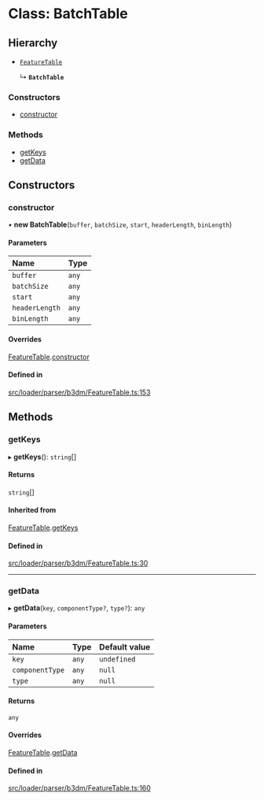 # Class: BatchTable

## Hierarchy

- [`FeatureTable`](FeatureTable.md)

  ↳ **`BatchTable`**

### Constructors

- [constructor](BatchTable.md#constructor)

### Methods

- [getKeys](BatchTable.md#getkeys)
- [getData](BatchTable.md#getdata)

## Constructors

### constructor

• **new BatchTable**(`buffer`, `batchSize`, `start`, `headerLength`, `binLength`)

#### Parameters

| Name | Type |
| :------ | :------ |
| `buffer` | `any` |
| `batchSize` | `any` |
| `start` | `any` |
| `headerLength` | `any` |
| `binLength` | `any` |

#### Overrides

[FeatureTable](FeatureTable.md).[constructor](FeatureTable.md#constructor)

#### Defined in

[src/loader/parser/b3dm/FeatureTable.ts:153](https://github.com/Orillusion/orillusion/blob/main/src/loader/parser/b3dm/FeatureTable.ts#L153)

## Methods

### getKeys

▸ **getKeys**(): `string`[]

#### Returns

`string`[]

#### Inherited from

[FeatureTable](FeatureTable.md).[getKeys](FeatureTable.md#getkeys)

#### Defined in

[src/loader/parser/b3dm/FeatureTable.ts:30](https://github.com/Orillusion/orillusion/blob/main/src/loader/parser/b3dm/FeatureTable.ts#L30)

___

### getData

▸ **getData**(`key`, `componentType?`, `type?`): `any`

#### Parameters

| Name | Type | Default value |
| :------ | :------ | :------ |
| `key` | `any` | `undefined` |
| `componentType` | `any` | `null` |
| `type` | `any` | `null` |

#### Returns

`any`

#### Overrides

[FeatureTable](FeatureTable.md).[getData](FeatureTable.md#getdata)

#### Defined in

[src/loader/parser/b3dm/FeatureTable.ts:160](https://github.com/Orillusion/orillusion/blob/main/src/loader/parser/b3dm/FeatureTable.ts#L160)
